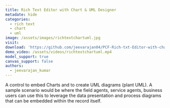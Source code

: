 ```yaml
---
title: Rich Text Editor with Chart & UML Designer
metadate: hide
categories:
  - rich text
  - chart
  - uml
image: /assets/images/richtextchartuml.jpg
visit:
download: 'https://github.com/jeevarajan04/PCF-Rich-txt-Editor-with-chart-and-UML-designer'
demo_video: /assets/videos/richtextchartuml.mp4
model_support: true
canvas_support: false
authors:
  - jeevarajan_kumar
---
```


A control to embed Charts and to create UML diagrams (plant UML). A sample scenario would be where the field agents, service agents, business users can use this to leverage the data presentation and process diagrams that can be embedded within the record itself.
